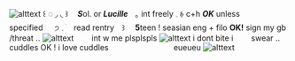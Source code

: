![alttext](https://i.ibb.co/LkJDGXX/ezgif-5-db8ac07f21.gif)
꒰ ◌ ◞  ◟ ꒱ㅤ ***S***ol. or ***Lucille***ㅤ｡ int freely   𓈒 𑂯   c+h ***OK*** unless specified⠀⠀੭    𓈒     ׄ  ⠀read rentry      ⠀꒱ ⠀ **5**teen ! seasian eng + filo **OK!** sign my gb /threat ..
![alttext](https://three.crd.co/assets/images/gallery21/1760c4c6_original.png?v=fb319157)
 ⠀ ⠀ int w me plsplspls ![alttext](https://three.crd.co/assets/images/gallery11/e195ef3d_original.png?v=fb319157) i dont bite i  ⠀ ⠀ swear .. cuddles OK ! i love cuddles  ⠀ ⠀ ⠀ ⠀ ⠀ ⠀ ⠀ ⠀ eueueu ![alttext](https://three.crd.co/assets/images/gallery32/23b16797.gif?v=fb319157)
